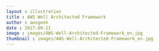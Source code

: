 ```yaml
---
layout : illustration
title : AWS Well Architected Framework
author : awsgeek
date : 2017-09-21
image : images/AWS-Well-Architected-Framework_en.jpg
thumbnail : images/AWS-Well-Architected-Framework_en.jpg
---
```

